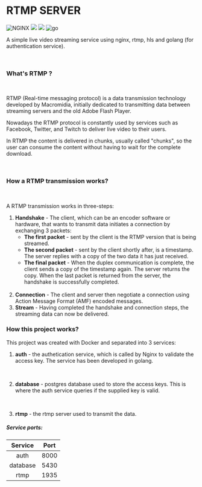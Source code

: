 # RTMP SERVER 

![NGINX](https://img.shields.io/static/v1?label=NGINX&labelColor=07b60b&message=NGX&color=000000&logo=NGINX&logoColor=ffffff&style=flat-square)
![](https://img.shields.io/static/v1?label=Real-Time+Messaging+Protocol&labelColor=06a7ac&message=RTMP&color=000000&logo=&logoColor=ffffff&style=flat-square)
![](https://img.shields.io/static/v1?label=Http+Live+Streaming&labelColor=06a7ac&message=HLS&color=000000&logo=&logoColor=ffffff&style=flat-square)
![go](https://img.shields.io/static/v1?label=Golang+1.20&labelColor=08dae1&message=Go&color=000000&logo=go&logoColor=ffffff&style=flat-square)

A simple live video streaming service using nginx, rtmp, hls and golang (for authentication service).

<br>

### What's RTMP ?

<br>

RTMP (Real-time messaging protocol) is a data transmission technology developed by Macromidia, initially dedicated to transmitting data between streaming servers and the old Adobe Flash Player.

Nowadays the RTMP protocol is constantly used by services such as Facebook, Twitter, and Twitch to deliver live video to their users. 

In RTMP the content is delivered in chunks, usually called "chunks", so the user can consume the content without having to wait for the complete download.

<br>

### How a RTMP transmission works?

<br>

A RTMP transmission works in three-steps:

1. **Handshake** - The client, which can be an encoder software or hardware, that wants to transmit data initiates a connection by exchanging 3 packets:
    * **The first packet**  - sent by the client is the RTMP version that is being streamed. 
    * **The second packet** - sent by the client shortly after, is a timestamp. The server replies with a copy of the two data it has just received.
    * **The final packet**  - When the duplex communication is complete, the client sends a copy of the timestamp again. The server returns the copy. When the last packet is returned from the server, the handshake is successfully completed. 
    <br>
2. **Connection** - The client and server then negotiate a connection using Action Message Format (AMF) encoded messages.
    <br>
3. **Stream** - Having completed the handshake and connection steps, the streaming data can now be delivered.


### How this project works?

This project was created with Docker and separated into 3 services: 

1. **auth** - the authetication service, which is called by Nginx to validate the access key.  The service has been developed 
in golang.
<br>

2. **database** - postgres database used to store the access keys. This is where the auth service queries if the supplied key is valid.
<br>

3. **rtmp** - the rtmp server used to transmit the data.    



##### Service ports:


| Service    | Port         |
|:----------:|:------------:|
| auth       |  8000        |
| database   |  5430        |
| rtmp       |  1935        |